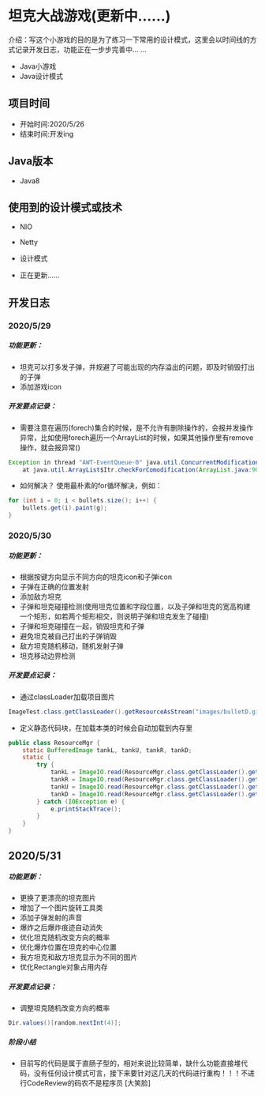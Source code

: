 # 坦克大战游戏(更新中......)
介绍：写这个小游戏的目的是为了练习一下常用的设计模式，这里会以时间线的方式记录开发日志，功能正在一步步完善中... ...
* Java小游戏
* Java设计模式

## 项目时间
* 开始时间:2020/5/26
* 结束时间:开发ing 

## Java版本
* Java8

## 使用到的设计模式或技术
* NIO
* Netty
*    设计模式 

* 正在更新......

## 开发日志



### 2020/5/29
 
##### 功能更新：
* 坦克可以打多发子弹，并规避了可能出现的内存溢出的问题，即及时销毁打出的子弹
* 添加游戏icon

##### 开发要点记录：
* 需要注意在遍历(forech)集合的时候，是不允许有删除操作的，会报并发操作异常，比如使用forech遍历一个ArrayList的时候，如果其他操作里有remove操作，就会报异常()

``` java
Exception in thread "AWT-EventQueue-0" java.util.ConcurrentModificationException
    at java.util.ArrayList$Itr.checkForComodification(ArrayList.java:901)
```
* 如何解决？
使用最朴素的for循环解决，例如：

``` java
for (int i = 0; i < bullets.size(); i++) {
    bullets.get(i).paint(g);
}
```
### 2020/5/30

##### 功能更新：
* 根据按键方向显示不同方向的坦克icon和子弹icon
* 子弹在正确的位置发射
* 添加敌方坦克
* 子弹和坦克碰撞检测(使用坦克位置和字段位置，以及子弹和坦克的宽高构建一个矩形，如若两个矩形相交，则说明子弹和坦克发生了碰撞)
* 子弹和坦克碰撞在一起，销毁坦克和子弹
* 避免坦克被自己打出的子弹销毁
* 敌方坦克随机移动，随机发射子弹
* 坦克移动边界检测

##### 开发要点记录：
*  通过classLoader加载项目图片

``` java
ImageTest.class.getClassLoader().getResourceAsStream("images/bulletD.gif")
```
*  定义静态代码块，在加载本类的时候会自动加载到内存里

``` java
public class ResourceMgr {
    static BufferedImage tankL, tankU, tankR, tankD;
    static {
        try {
            tankL = ImageIO.read(ResourceMgr.class.getClassLoader().getResourceAsStream("images/tankL.gif"));
            tankR = ImageIO.read(ResourceMgr.class.getClassLoader().getResourceAsStream("images/tankR.gif"));
            tankU = ImageIO.read(ResourceMgr.class.getClassLoader().getResourceAsStream("images/tankU.gif"));
            tankD = ImageIO.read(ResourceMgr.class.getClassLoader().getResourceAsStream("images/tankD.gif"));
        } catch (IOException e) {
            e.printStackTrace();
        }
    }
}
```

## 2020/5/31

##### 功能更新：
* 更换了更漂亮的坦克图片
* 增加了一个图片旋转工具类
* 添加子弹发射的声音
* 爆炸之后爆炸痕迹自动消失
* 优化坦克随机改变方向的概率
* 优化爆炸位置在坦克的中心位置
* 我方坦克和敌方坦克显示为不同的图片
* 优化Rectangle对象占用内存

##### 开发要点记录：

* 调整坦克随机改变方向的概率

``` java
Dir.values()[random.nextInt(4)];
```

##### 阶段小结

* 目前写的代码是属于直肠子型的，相对来说比较简单，缺什么功能直接堆代码，没有任何设计模式可言，接下来要针对这几天的代码进行重构！！！不进行CodeReview的码农不是程序员 [大笑脸]



